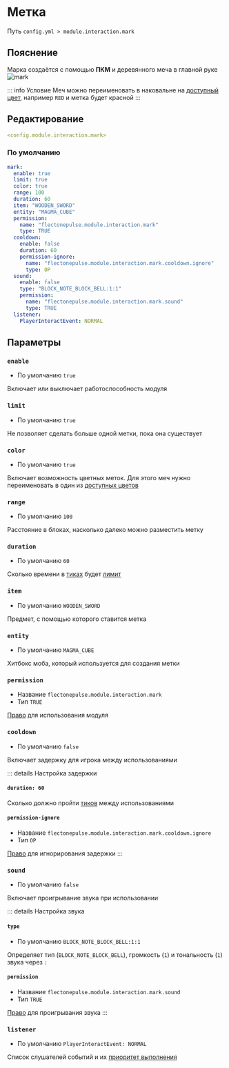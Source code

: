 # Метка
Путь `config.yml > module.interaction.mark`

## Пояснение
Марка создаётся c помощью **ПКМ** и деревянного меча в главной руке
![mark](/mark.gif)

::: info Условие
Меч можно переименовать в наковальне на [доступный цвет](#доступные-цвета), например `RED` и метка будет красной
:::

## Редактирование
```yaml
<config.module.interaction.mark>
```

### По умолчанию
```yaml
mark:
  enable: true
  limit: true
  color: true
  range: 100
  duration: 60
  item: "WOODEN_SWORD"
  entity: "MAGMA_CUBE"
  permission:
    name: "flectonepulse.module.interaction.mark"
    type: TRUE
  cooldown:
    enable: false
    duration: 60
    permission-ignore:
      name: "flectonepulse.module.interaction.mark.cooldown.ignore"
      type: OP
  sound:
    enable: false
    type: "BLOCK_NOTE_BLOCK_BELL:1:1"
    permission:
      name: "flectonepulse.module.interaction.mark.sound"
      type: TRUE
  listener:
    PlayerInteractEvent: NORMAL
```

## Параметры

### `enable`
- По умолчанию `true`

Включает или выключает работоспособность модуля

### `limit`
- По умолчанию `true`

Не позволяет сделать больше одной метки, пока она существует

### `color`
- По умолчанию `true`

Включает возможность цветных меток. Для этого меч нужно переименовать в один из [доступных цветов](#доступные-цвета)

### `range`
- По умолчанию `100`

Расстояние в блоках, насколько далеко можно разместить метку

### `duration`
- По умолчанию `60`

Сколько времени в [тиках](https://ru.minecraft.wiki/w/%D0%A2%D0%B0%D0%BA%D1%82) будет [лимит](#limit)

### `item`
- По умолчанию `WOODEN_SWORD`

Предмет, с помощью которого ставится метка

### `entity`
- По умолчанию `MAGMA_CUBE`

Хитбокс моба, который используется для создания метки

### `permission`
- Название `flectonepulse.module.interaction.mark`
- Тип `TRUE`

[Право](/ru/config/module/#пояснение) для использования модуля


### `cooldown`
- По умолчанию `false`

Включает задержку для игрока между использованиями

::: details Настройка задержки
#### `duration: 60`

Сколько должно пройти [тиков](https://ru.minecraft.wiki/w/%D0%A2%D0%B0%D0%BA%D1%82) между использованиями

#### `permission-ignore`
- Название `flectonepulse.module.interaction.mark.cooldown.ignore`
- Тип `OP`

[Право](/ru/config/module/#пояснение) для игнорирования задержки
:::

### `sound`
- По умолчанию `false`

Включает проигрывание звука при использовании

::: details Настройка звука
#### `type`
- По умолчанию `BLOCK_NOTE_BLOCK_BELL:1:1`

Определяет тип (`BLOCK_NOTE_BLOCK_BELL`), громкость (`1`) и тональность (`1`) звука через `:`

#### `permission`
- Название `flectonepulse.module.interaction.mark.sound`
- Тип `TRUE`

[Право](/ru/config/module/#пояснение) для проигрывания звука
:::

### `listener`
- По умолчанию `PlayerInteractEvent: NORMAL`

Список слушателей событий и их [приоритет выполнения](#приоритет-выполнения)

<!--@include: @/ru/parts/listener.md-->

<!--@include: @/ru/parts/color.md-->